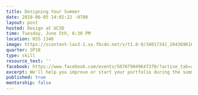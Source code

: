 ```yaml
---
title: Designing Your Summer
date: 2018-06-05 14:02:22 -0700
layout: post
hosted: Design at UCSD
time: Tuesday, June 5th, 6:30 PM
location: HSS 1346
image: https://scontent-lax3-1.xx.fbcdn.net/v/t1.0-9/34017341_2043696169204177_3312305033810280448_o.jpg?_nc_cat=0&_nc_eui2=AeF9kZVMFxexJOjaKFG0lHxRYEClRGoUTLQ1LfUOhWdpLcw8f3GK3LtI7MswT6TRQnLZmKMYe0UNxaIcELYwlV0mO7GJNRB68-fcQaAbOZBq6w&oh=dc381fabdee26c04f9b4e766c34237e7&oe=5B77D423
quarter: SP18
type: skill
resource_text: ''
facebook: https://www.facebook.com/events/507679049647370/?active_tab=about
excerpt: We'll help you improve or start your portfolio during the summer.
published: true
mentorship: false
---
```

